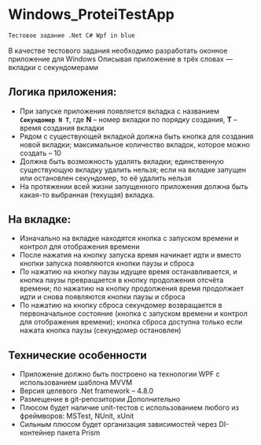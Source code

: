 # Windows_ProteiTestApp
```diff 
Тестовое задание .Net C# Wpf in blue
```
В качестве тестового задания необходимо разработать оконное приложение для Windows
Описывая приложение в трёх словах — вкладки с секундомерами
## Логика приложения:
* При запуске приложения появляется вкладка с названием **`Секундомер N T`**, где **N** – номер вкладки по 
порядку создания, **T** – время создания вкладки
* Рядом с существующей вкладкой должна быть кнопка для создания новой вкладки; максимальное 
количество вкладок, которое можно создать – 10
* Должна быть возможность удалять вкладки; единственную существующую вкладку удалить нельзя; 
если на вкладке запущен или остановлен секундомер, то её удалить нельзя
* На протяжении всей жизни запущенного приложения должна быть какая-то выбранная (текущая) 
вкладка.
## На вкладке:
* Изначально на вкладке находятся кнопка с запуском времени и контрол для отображения времени
* После нажатия на кнопку запуска время начинает идти и вместо кнопки запуска появляются кнопки 
паузы и сброса
* По нажатию на кнопку паузы идущее время останавливается, и кнопка паузы превращается в кнопку 
продолжения отсчёта времени; по нажатию на кнопку продолжения время продолжает идти и снова 
появляются кнопки паузы и сброса
* По нажатию на кнопку сброса секундомер возвращается в первоначальное состояние (кнопка с 
запуском времени и контрол для отображения времени); кнопка сброса доступна только если нажата 
кнопка паузы (секундомер остановлен)
## Технические особенности
* Приложение должно быть построено на технологии WPF с использованием шаблона MVVM
* Версия целевого .Net framework – 4.8.0
* Размещение в git-репозитории
Дополнительно
* Плюсом будет наличие unit-тестов с использованием любого из фреймворов: MSTest, NUnit, xUnit
* Сильным плюсом будет организация зависимостей через DI-контейнер пакета Prism
